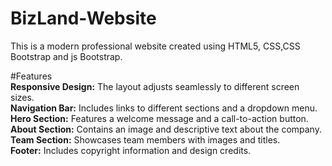 # BizLand-Website
This is a modern professional website created using HTML5, CSS,CSS Bootstrap and js Bootstrap.

#Features<br>
<b>Responsive Design:</b> The layout adjusts seamlessly to different screen sizes.<br>
<b>Navigation Bar:</b> Includes links to different sections and a dropdown menu.<br>
<b>Hero Section:</b> Features a welcome message and a call-to-action button.<br>
<b>About Section:</b> Contains an image and descriptive text about the company.<br>
<b>Team Section:</b> Showcases team members with images and titles.<br>
<b>Footer:</b> Includes copyright information and design credits.<br>
